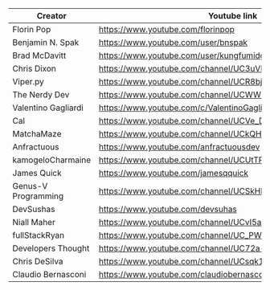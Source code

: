 | Creator             | Youtube link                                             | Twitter link                        |
| ------------------- | -------------------------------------------------------- | ----------------------------------- |
| Florin Pop          | https://www.youtube.com/florinpop                        | https://twitter.com/florinpop1705   |
| Benjamin N. Spak    | https://www.youtube.com/user/bnspak                      | https://twitter.com/Benjaminspak    |
| Brad McDavitt       | https://www.youtube.com/user/kungfumidget100             | https://twitter.com/Kungfumidget100 |
| Chris Dixon         | https://www.youtube.com/channel/UC3uVPUIjPBeGW3UDSeadJ3Q | https://twitter.com/chrisdixon161   |
| Viper.py            | https://www.youtube.com/channel/UCR8bjIFUkmWMRntCNLsAuIg | https://twitter.com/QuassarianViper |
| The Nerdy Dev       | https://www.youtube.com/channel/UCWWRLPeMNMeDhpfE7R6qCyw | https://twitter.com/TheNerdyDev     |
| Valentino Gagliardi | https://www.youtube.com/c/ValentinoGagliardiCoding       | https://twitter.com/gagliardi_vale  |
| Cal                 | https://www.youtube.com/channel/UCVe_D9xXXDwXyU2o0_cadxA | https://twitter.com/callam_woolgar  |
| MatchaMaze          | https://www.youtube.com/channel/UCkQHdtoI-By9ogdxqVOKWJw | https://twitter.com/MatchaMazeTweet |
| Anfractuous         | https://www.youtube.com/anfractuousdev                   | https://twitter.com/AnfractuousOne  |
| kamogeloCharmaine   | https://www.youtube.com/channel/UCUtTPgZxfZv-p9XlMsxmMqQ | https://twitter.com/kamogelo142     |
| James Quick         | https://www.youtube.com/jamesqquick                      | https://twitter.com/jamesqquick     |
| Genus-V Programming | https://www.youtube.com/channel/UCSkHbGjrjJmuAbDPhIQ5T0A | https://twitter.com/genus_v         |
| DevSushas           | https://www.youtube.com/devsuhas                         | https://twitter.com/_DevSuhas_      |
| Niall Maher         | https://www.youtube.com/channel/UCvI5azOD4eDumpshr00EfIw | https://twitter.com/nialljoemaher   |
| fullStackRyan       | https://www.youtube.com/channel/UC_PW-BmZK8ROlW6aLGjy8iQ | https://twitter.com/fullStackRyan   |
| Developers Thought  | https://www.youtube.com/channel/UC72a--fChlkj5f-7jQhZuiw | https://twitter.com/SagarJadhv23    |
| Chris DeSilva       | https://www.youtube.com/channel/UCsqk14rHyDlGnn5SrP8bN3A | https://twitter.com/desilvadev      |
| Claudio Bernasconi  | https://www.youtube.com/claudiobernasconi                | https://twitter.com/CHBernasconiC   |
